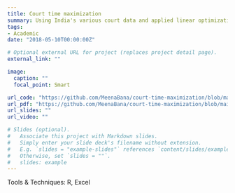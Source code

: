 ```yaml
---
title: Court time maximization
summary: Using India's various court data and applied linear optimization to find maximum time to reduce the decency of the cases. 
tags:
- Academic
date: "2018-05-10T00:00:00Z"

# Optional external URL for project (replaces project detail page).
external_link: ""

image:
  caption: ""
  focal_point: Smart

url_code: "https://github.com/MeenaBana/court-time-maximization/blob/main/optimization%20code%20all%20judges.R"
url_pdf: "https://github.com/MeenaBana/court-time-maximization/blob/main/Maximizing%20Court%20Time%20Utilization.pdf"
url_slides: ""
url_video: ""

# Slides (optional).
#   Associate this project with Markdown slides.
#   Simply enter your slide deck's filename without extension.
#   E.g. `slides = "example-slides"` references `content/slides/example-slides.md`.
#   Otherwise, set `slides = ""`.
#   slides: example
---
```

Tools & Techniques: R, Excel
